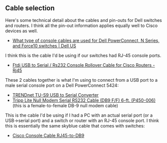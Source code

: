 ## Cable selection

Here's some technical detail about the cables and pin-outs for Dell switches and routers. I think all the pin-out information applies equally well to Cisco devices as well.

* [What type of console cables are used for Dell PowerConnect, N Series, and Force10 switches | Dell US](http://www.dell.com/Support/Article/us/en/19/QNA43618)

I think this is the cable I'd be using if our switches had RJ-45 console ports.

* [Ftdi USB to Serial / Rs232 Console Rollover Cable for Cisco Routers - Rj45](https://www.amazon.com/gp/product/B00M2SAKMG/ref=oh_aui_detailpage_o00_s00?ie=UTF8&psc=1)

These 2 cables together is what I'm using to connect from a USB port to a male serial console port on a Dell PowerConnect 5424:

* [TRENDnet TU-S9 USB to Serial Converter](https://www.amazon.com/gp/product/B0007T27H8/ref=oh_aui_detailpage_o01_s00?ie=UTF8&psc=1)
* [Tripp Lite Null Modem Serial RS232 Cable (DB9 F/F) 6-ft. (P450-006)](https://www.amazon.com/Tripp-Lite-Modem-Serial-P450-006/dp/B000067SCH/ref=nav_signin?ie=UTF8&qid=1470329766&sr=8-2&keywords=null+modem+cable&) (this is a female-to-female DB-9 null modem cable)

This is the cable I'd be using if I had a PC with an actual serial port (or a USB->serial port) and a switch or router with an RJ-45 console port. I think this is essentially the same skyblue cable that comes with switches:

* [Cisco Console Cable RJ45-to-DB9](https://www.amazon.com/dp/B000GL3MOY/)
